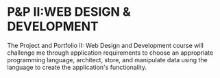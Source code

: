 # P&P II:WEB DESIGN & DEVELOPMENT

The Project and Portfolio II: Web Design and Development course will challenge me through application requirements to choose an appropriate programming language, architect, store, and manipulate data using the language to create the application's functionality.

